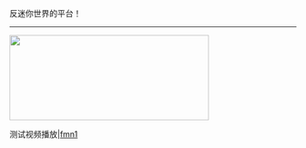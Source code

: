 <p class= "fmn-hi" >反迷你世界的平台！<p/>


---

<a href="/video/fmn1">
<img src="http://23660178.s21i.faiusr.com/2/ABUIABACGAAgs9mD_gUoyd3O_gEw2AQ4pgI!300x300.jpg.webp" width="350" height="150">
</a>
<p>测试视频播放|<a href="/video/fmn1">fmn1<a/><p/>
